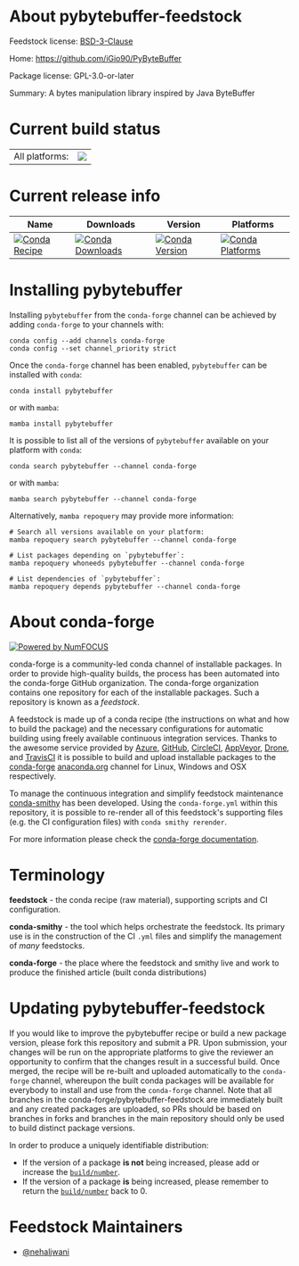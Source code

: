 About pybytebuffer-feedstock
============================

Feedstock license: [BSD-3-Clause](https://github.com/conda-forge/pybytebuffer-feedstock/blob/main/LICENSE.txt)

Home: https://github.com/iGio90/PyByteBuffer

Package license: GPL-3.0-or-later

Summary: A bytes manipulation library inspired by Java ByteBuffer

Current build status
====================


<table><tr><td>All platforms:</td>
    <td>
      <a href="https://dev.azure.com/conda-forge/feedstock-builds/_build/latest?definitionId=17627&branchName=main">
        <img src="https://dev.azure.com/conda-forge/feedstock-builds/_apis/build/status/pybytebuffer-feedstock?branchName=main">
      </a>
    </td>
  </tr>
</table>

Current release info
====================

| Name | Downloads | Version | Platforms |
| --- | --- | --- | --- |
| [![Conda Recipe](https://img.shields.io/badge/recipe-pybytebuffer-green.svg)](https://anaconda.org/conda-forge/pybytebuffer) | [![Conda Downloads](https://img.shields.io/conda/dn/conda-forge/pybytebuffer.svg)](https://anaconda.org/conda-forge/pybytebuffer) | [![Conda Version](https://img.shields.io/conda/vn/conda-forge/pybytebuffer.svg)](https://anaconda.org/conda-forge/pybytebuffer) | [![Conda Platforms](https://img.shields.io/conda/pn/conda-forge/pybytebuffer.svg)](https://anaconda.org/conda-forge/pybytebuffer) |

Installing pybytebuffer
=======================

Installing `pybytebuffer` from the `conda-forge` channel can be achieved by adding `conda-forge` to your channels with:

```
conda config --add channels conda-forge
conda config --set channel_priority strict
```

Once the `conda-forge` channel has been enabled, `pybytebuffer` can be installed with `conda`:

```
conda install pybytebuffer
```

or with `mamba`:

```
mamba install pybytebuffer
```

It is possible to list all of the versions of `pybytebuffer` available on your platform with `conda`:

```
conda search pybytebuffer --channel conda-forge
```

or with `mamba`:

```
mamba search pybytebuffer --channel conda-forge
```

Alternatively, `mamba repoquery` may provide more information:

```
# Search all versions available on your platform:
mamba repoquery search pybytebuffer --channel conda-forge

# List packages depending on `pybytebuffer`:
mamba repoquery whoneeds pybytebuffer --channel conda-forge

# List dependencies of `pybytebuffer`:
mamba repoquery depends pybytebuffer --channel conda-forge
```


About conda-forge
=================

[![Powered by
NumFOCUS](https://img.shields.io/badge/powered%20by-NumFOCUS-orange.svg?style=flat&colorA=E1523D&colorB=007D8A)](https://numfocus.org)

conda-forge is a community-led conda channel of installable packages.
In order to provide high-quality builds, the process has been automated into the
conda-forge GitHub organization. The conda-forge organization contains one repository
for each of the installable packages. Such a repository is known as a *feedstock*.

A feedstock is made up of a conda recipe (the instructions on what and how to build
the package) and the necessary configurations for automatic building using freely
available continuous integration services. Thanks to the awesome service provided by
[Azure](https://azure.microsoft.com/en-us/services/devops/), [GitHub](https://github.com/),
[CircleCI](https://circleci.com/), [AppVeyor](https://www.appveyor.com/),
[Drone](https://cloud.drone.io/welcome), and [TravisCI](https://travis-ci.com/)
it is possible to build and upload installable packages to the
[conda-forge](https://anaconda.org/conda-forge) [anaconda.org](https://anaconda.org/)
channel for Linux, Windows and OSX respectively.

To manage the continuous integration and simplify feedstock maintenance
[conda-smithy](https://github.com/conda-forge/conda-smithy) has been developed.
Using the ``conda-forge.yml`` within this repository, it is possible to re-render all of
this feedstock's supporting files (e.g. the CI configuration files) with ``conda smithy rerender``.

For more information please check the [conda-forge documentation](https://conda-forge.org/docs/).

Terminology
===========

**feedstock** - the conda recipe (raw material), supporting scripts and CI configuration.

**conda-smithy** - the tool which helps orchestrate the feedstock.
                   Its primary use is in the construction of the CI ``.yml`` files
                   and simplify the management of *many* feedstocks.

**conda-forge** - the place where the feedstock and smithy live and work to
                  produce the finished article (built conda distributions)


Updating pybytebuffer-feedstock
===============================

If you would like to improve the pybytebuffer recipe or build a new
package version, please fork this repository and submit a PR. Upon submission,
your changes will be run on the appropriate platforms to give the reviewer an
opportunity to confirm that the changes result in a successful build. Once
merged, the recipe will be re-built and uploaded automatically to the
`conda-forge` channel, whereupon the built conda packages will be available for
everybody to install and use from the `conda-forge` channel.
Note that all branches in the conda-forge/pybytebuffer-feedstock are
immediately built and any created packages are uploaded, so PRs should be based
on branches in forks and branches in the main repository should only be used to
build distinct package versions.

In order to produce a uniquely identifiable distribution:
 * If the version of a package **is not** being increased, please add or increase
   the [``build/number``](https://docs.conda.io/projects/conda-build/en/latest/resources/define-metadata.html#build-number-and-string).
 * If the version of a package **is** being increased, please remember to return
   the [``build/number``](https://docs.conda.io/projects/conda-build/en/latest/resources/define-metadata.html#build-number-and-string)
   back to 0.

Feedstock Maintainers
=====================

* [@nehaljwani](https://github.com/nehaljwani/)

